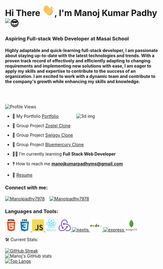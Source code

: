 <!--### Hi there 👋


**Manojkumar7978/Manojkumar7978** is a ✨ _special_ ✨ repository because its `README.md` (this file) appears on your GitHub profile.

Here are some ideas to get you started:

- 🔭 I’m currently working on ...
- 🌱 I’m currently learning ...
- 👯 I’m looking to collaborate on ...
- 🤔 I’m looking for help with ...
- 💬 Ask me about ...
- 📫 How to reach me: ...
- 😄 Pronouns: ...
- ⚡ Fun fact: ...
-->

<h1 align="left">Hi There <img width="40px" 
src="https://raw.githubusercontent.com/ABSphreak/ABSphreak/master/gifs/Hi.gif" alt="👋"/>, 
I'm Manoj Kumar Padhy <img width="45px" src="https://camo.githubusercontent.com/d3359cb00ab0b5ed8f2e1fe3fceb4fbaf3b614340f8c0db99c17b9f50b351770/68747470733a2f2f656d6f6a69732e736c61636b6d6f6a69732e636f6d2f656d6f6a69732f696d616765732f313533313834393433302f343234362f626c6f622d73756e676c61737365732e6769663f31353331383439343330"
alt="😎"/>
</h1>
<h3 align="left">Aspiring Full-stack Web Developer at Masai School</h3>
<h4>Highly adaptable and quick-learning full-stack developer, I am passionate about staying up-to-date with the latest technologies and trends. With a proven track record of effectively and efficiently adapting to changing requirements and implementing new solutions with ease, I am eager to apply my skills and expertise to contribute to the success of an organization. I am excited to work with a dynamic team and contribute to the company's growth while enhancing my skills and knowledge.</h4>
</br>
</br>

![Profile Views](https://komarev.com/ghpvc/?username=Manojkumar7978)

<img align="right" width="270px"  src="https://user-images.githubusercontent.com/104199818/195697121-4d08fe1c-c830-4feb-82e3-c3d5d3e246c9.png" alt="3d img"/>

- 💼 My Portfolio  [Portfolio](https://manojkumar7978.github.io/myportfolio/)

- 🤝 Group Project  [Zostel Clone](https://github.com/Manojkumar7978/zostelclone)

- 🤝 Group Project  [Swiggy Clone](https://github.com/shaad72345/SwiggyClone) 

- 🤝 Group Project  [Bluemercury Clone](https://github.com/seakash1204/bluemercury_clone) 

- 👨‍💻 I’m currently learning **Full Stack Web Developer**

- ❓ How to reach me **manojkumarpadhyms@gmail.com**

- 📄 [Resume](https://drive.google.com/file/d/1HhD1HLlvqN9gru7-09czN3yvpvIvYQh2/view?usp=sharing)

<h3 align="left">Connect with me:</h3>
<p align="left">
<a href="https://www.linkedin.com/in/manoj-padhy-755b0b1b3?lipi=urn%3Ali%3Apage%3Ad_flagship3_profile_view_base_contact_details%3BaccJcnZrRrivmMXifxfN0A%3D%3D" target="blank"><img align="center" src="https://raw.githubusercontent.com/rahuldkjain/github-profile-readme-generator/master/src/images/icons/Social/linked-in-alt.svg" alt="Manojpadhy7978" height="30" width="40" /></a>&nbsp;&nbsp;&nbsp;
<a href="https://leetcode.com/Manojkumar7978/" target="blank"><img align="center" src="https://leetcode.com/_next/static/images/logo-dark-c96c407d175e36c81e236fcfdd682a0b.png" alt="Manojpadhy7978" height="" width="33" /></a>
</p>


<h3 align="left">Languages and Tools:</h3>

<p align="left" marginLeft="15px"
<a href="https://www.w3.org/html/" target="_blank" rel="noreferrer"> <img src="https://raw.githubusercontent.com/devicons/devicon/master/icons/html5/html5-original-wordmark.svg" alt="html5" width="40" height="40"/> </a>
<a href="https://www.w3schools.com/css/" target="_blank" rel="noreferrer"> <img src="https://raw.githubusercontent.com/devicons/devicon/master/icons/css3/css3-original-wordmark.svg" alt="css3" width="40" height="40" marginleft="40"/> </a> 
<a href="https://developer.mozilla.org/en-US/docs/Web/JavaScript" target="_blank" rel="noreferrer"> <img src="https://raw.githubusercontent.com/devicons/devicon/master/icons/javascript/javascript-original.svg" alt="javascript" width="40" height="40" marginleft="40"/> </a> 
<a href="https://reactjs.org/" target="_blank" rel="noreferrer"> <img src="https://raw.githubusercontent.com/devicons/devicon/master/icons/react/react-original-wordmark.svg" alt="react" width="40" height="40" marginleft="40"/></a>
<a href="https://redux.js.org" target="_blank" rel="noreferrer"> <img src="https://raw.githubusercontent.com/devicons/devicon/master/icons/redux/redux-original.svg" alt="redux" width="40" height="40" marginleft="40"/> </a>
<a href="https://nextjs.org/" target="_blank" rel="noreferrer"> <img src="https://www.svgrepo.com/show/354113/nextjs-icon.svg" alt="nextjs" width="40" height="40" marginleft="40"/> </a> 
<a href="https://nodejs.org" target="_blank" rel="noreferrer"> <img src="https://raw.githubusercontent.com/devicons/devicon/master/icons/nodejs/nodejs-original-wordmark.svg" alt="nodejs" width="40" height="40" marginleft="40"/> </a> 
<a href="https://expressjs.com" target="_blank" rel="noreferrer"> <img src="https://www.vectorlogo.zone/logos/expressjs/expressjs-ar21.png" alt="express" width="40" height="40" marginleft="40"/> </a>   
<a href="https://www.mongodb.com/" target="_blank" rel="noreferrer"> <img src="https://raw.githubusercontent.com/devicons/devicon/master/icons/mongodb/mongodb-original-wordmark.svg" alt="mongodb" width="40" height="40" marginleft="40"/> </a> 
</p>

🛠 Current Stats:
<br/>

[![GitHub Streak](https://github-readme-streak-stats.herokuapp.com?user=Manojkumar7978&exclude_days=Sun%2CMon%2CTue%2CWed%2CThu%2CFri%2CSat)](https://git.io/streak-stats)
<br/>
![Manoj's GitHub stats](https://github-readme-stats.vercel.app/api?username=Manojkumar7978&show_icons=true&card_width=497px)
<br/>
[![Top Langs](https://github-readme-stats.vercel.app/api/top-langs/?username=Manojkumar7978&layout=compact&card_width=497px)](https://github.com/anuraghazra/github-readme-stats)
